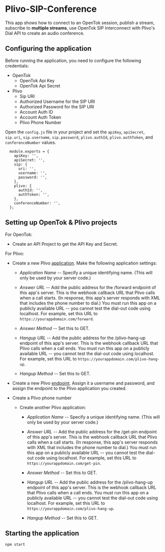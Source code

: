 # Plivo-SIP-Conference

  This app shows how to connect to an OpenTok session, publish a stream, subscribe to **multiple streams**, use OpenTok SIP Interconnect with Plivo's Dial API to create an audio conference.

## Configuring the application

Before running the application, you need to configure the following credentials:
  * OpenTok
    * OpenTok Api Key
    * OpenTok Api Secret
  * Plivo
    * Sip URI
    * Authorized Username for the SIP URI
    * Authorized Password for the SIP URI
    * Account Auth ID
    * Account Auth Token
    * Plivo Phone Number

Open the `config.js` file in your project and set the `apiKey`, `apiSecret`, `sip.uri`, `sip.username`, `sip.password`, `plivo.authId`, `plivo.authToken`, and `conferenceNumber` values.

```
  module.exports = {
    apiKey: '',
    apiSecret: '',
    sip: {
      uri: '',
      username: '',
      password: '',
    },
    plivo: {
      authId: '',
      authToken: '',
    },
    conferenceNumber: '',
  };
```

## Setting up OpenTok & Plivo projects
  For OpenTok:
  * Create an API Project to get the API Key and Secret.

  For Plivo:
  * Create a new Plivo [application](https://manage.plivo.com/app/). Make the following application
   settings:
    * *Application Name* -- Specify a unique identifying name. (This will only be used by your
     server code.)

    * *Answer URL* -- Add the public address for the /forward endpoint of this app's server.
     This is the webhook callback URL that Plivo calls when a call starts. (In response, this app's server responds with XML that includes the phone number to dial.) You must run this app on a publicly available URL -- you cannot test the dial-out code using localhost. For
     example, set this URL to `https://yourappdomain.com/forward`.

    * *Answer Method* -- Set this to GET.

    * *Hangup URL* -- Add the public address for the /plivo-hang-up endpoint of this app's server.
     This is the webhook callback URL that Plivo calls when a call ends. You must run this app on a publicly available URL -- you cannot test the dial-out code using localhost. For
     example, set this URL to `https://yourappdomain.com/plivo-hang-up`.

    * *Hangup Method* -- Set this to GET.

  * Create a new Plivo [endpoint](https://manage.plivo.com/endpoint/). Assign it a username and
   password, and assign the endpoint to the Plivo application you created.

  * Create a Plivo phone number
    * Create another Plivo application:
      * *Application Name* -- Specify a unique identifying name. (This will only be used by your
     server code.)

      * *Answer URL* -- Add the public address for the /get-pin endpoint of this app's server.
     This is the webhook callback URL that Plivo calls when a call starts. (In response, this app's server responds with XML that includes the phone number to dial.) You must run this app on a publicly available URL -- you cannot test the dial-out code using localhost. For
     example, set this URL to `https://yourappdomain.com/get-pin`.
      
      * *Answer Method* -- Set this to GET.

      * *Hangup URL* -- Add the public address for the /plivo-hang-up endpoint of this app's server.
      This is the webhook callback URL that Plivo calls when a call ends. You must run this app on a publicly available URL -- you cannot  test the dial-out code using localhost. For
      example, set this URL to `https://yourappdomain.com/plivo-hang-up`.

      * *Hangup Method* -- Set this to GET.

## Starting the application
`npm start`
